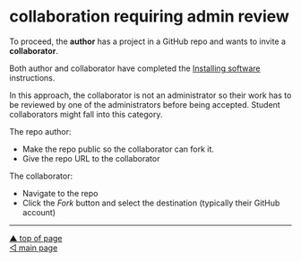collaboration requiring admin review
================

To proceed, the **author** has a project in a GitHub repo and wants to
invite a **collaborator**.

Both author and collaborator have completed the [Installing
software](p001-install-software.md) instructions.

In this approach, the collaborator is not an administrator so their work
has to be reviewed by one of the administrators before being accepted.
Student collaborators might fall into this category.

The repo author:

-   Make the repo public so the collaborator can fork it.
-   Give the repo URL to the collaborator

The collaborator:

-   Navigate to the repo
-   Click the *Fork* button and select the destination (typically their
    GitHub account)

------------------------------------------------------------------------

<a href="#top">▲ top of page</a>  
[◁ main page](../README.md)
